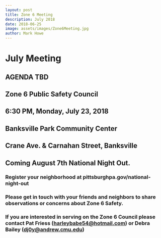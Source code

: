 ```yaml
---
layout: post
title: Zone 6 Meeting
description: July 2018
date: 2018-06-25
image: assets/images/Zone6Meeting.jpg
author: Mark Howe
---
```




# July Meeting 
## AGENDA TBD
## Zone 6 Public Safety Council
## 6:30 PM, Monday, July 23, 2018
## Banksville Park Community Center
##  Crane Ave. & Carnahan Street, Banksville

## Coming August 7th National Night Out.
### Register your neighborhood at pittsburghpa.gov/national-night-out

### Please get in touch with your friends and neighbors to share observations or concerns about Zone 6 Safety.

### If you are interested in serving on the Zone 6 Council please contact Pat Friess (harleybabe54@hotmail.com) or Debra Bailey (dj0y@andrew.cmu.edu)

